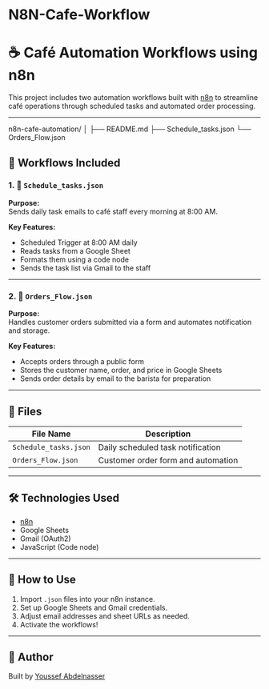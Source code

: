 # N8N-Cafe-Workflow
# ☕ Café Automation Workflows using n8n

This project includes two automation workflows built with [n8n](https://n8n.io) to streamline café operations through scheduled tasks and automated order processing.

---
n8n-cafe-automation/
│
├── README.md
├── Schedule_tasks.json
└── Orders_Flow.json

## 🔧 Workflows Included

### 1. 📆 `Schedule_tasks.json`
**Purpose:**  
Sends daily task emails to café staff every morning at 8:00 AM.

**Key Features:**
- Scheduled Trigger at 8:00 AM daily
- Reads tasks from a Google Sheet
- Formats them using a code node
- Sends the task list via Gmail to the staff

---

### 2. 🧾 `Orders_Flow.json`
**Purpose:**  
Handles customer orders submitted via a form and automates notification and storage.

**Key Features:**
- Accepts orders through a public form
- Stores the customer name, order, and price in Google Sheets
- Sends order details by email to the barista for preparation

---

## 📂 Files

| File Name             | Description                          |
|-----------------------|--------------------------------------|
| `Schedule_tasks.json` | Daily scheduled task notification    |
| `Orders_Flow.json`    | Customer order form and automation   |

---

## 🛠️ Technologies Used

- [n8n](https://n8n.io)
- Google Sheets
- Gmail (OAuth2)
- JavaScript (Code node)

---

## 🚀 How to Use

1. Import `.json` files into your n8n instance.
2. Set up Google Sheets and Gmail credentials.
3. Adjust email addresses and sheet URLs as needed.
4. Activate the workflows!

---

## 🧠 Author

Built by [Youssef Abdelnasser](https://www.linkedin.com/in/youssef-abdalnasser-33705b262/)

